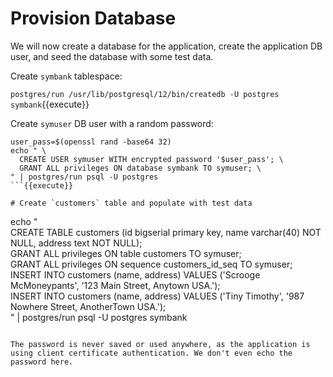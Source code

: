 # Provision Database

We will now create a database for the application, create the application
DB user, and seed the database with some test data.

Create `symbank` tablespace:

`postgres/run /usr/lib/postgresql/12/bin/createdb -U postgres symbank`{{execute}}

Create `symuser` DB user with a random password:

```
user_pass=$(openssl rand -base64 32)
echo " \
  CREATE USER symuser WITH encrypted password '$user_pass'; \
  GRANT ALL privileges ON database symbank TO symuser; \
" | postgres/run psql -U postgres
```{{execute}}

# Create `customers` table and populate with test data

```
echo " \
  CREATE TABLE customers (id bigserial primary key, name varchar(40) NOT NULL, address text NOT NULL); \
  GRANT ALL privileges ON table customers TO symuser; \
  GRANT ALL privileges ON sequence customers_id_seq TO symuser; \
  INSERT INTO customers (name, address) VALUES ('Scrooge McMoneypants', '123 Main Street, Anytown USA.'); \
  INSERT INTO customers (name, address) VALUES ('Tiny Timothy', '987 Nowhere Street, AnotherTown USA.'); \
" | postgres/run psql -U postgres symbank
```{{execute}}

The password is never saved or used anywhere, as the application is
using client certificate authentication. We don't even echo the password here.
